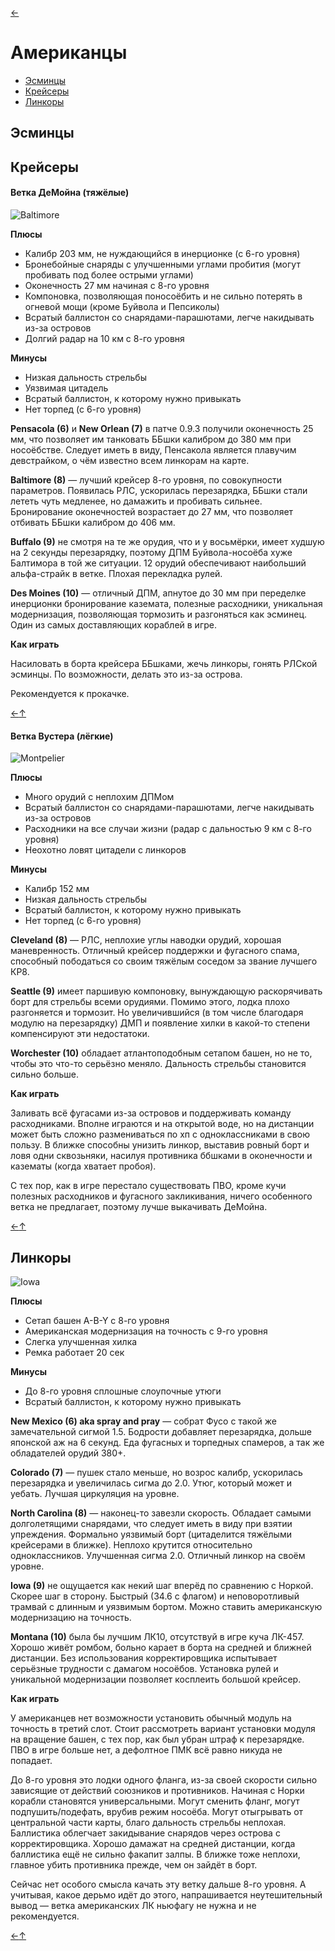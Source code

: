 [←](../readme.md)

# Американцы

- [Эсминцы](#Эсминцы)
- [Крейсеры](#Крейсеры)
- [Линкоры](#Линкоры)

## Эсминцы

## Крейсеры

#### Ветка ДеМойна (тяжёлые)
![Baltimore](../images/baltimore.jpg)

**Плюсы**
- Калибр 203 мм, не нуждающийся в инерционке (с 6-го уровня)
- Бронебойные снаряды с улучшенными углами пробития (могут пробивать под более острыми углами)
- Оконечность 27 мм начиная с 8-го уровня
- Компоновка, позволяющая поносоёбить и не сильно потерять в огневой мощи (кроме Буйвола и Пепсиколы)
- Всратый баллистон со снарядами-парашютами, легче накидывать из-за островов
- Долгий радар на 10 км с 8-го уровня

**Минусы**
- Низкая дальность стрельбы
- Уязвимая цитадель
- Всратый баллистон, к которому нужно привыкать
- Нет торпед (с 6-го уровня)

**Pensacola (6)** и **New Orlean (7)** в патче 0.9.3 получили оконечность 25 мм, что позволяет им танковать ББшки калибром до 380 мм при носоёбстве. Следует иметь в виду, Пенсакола является плавучим девстрайком, о чём известно всем линкорам на карте.

**Baltimore (8)** — лучший крейсер 8-го уровня, по совокупности параметров. Появилась РЛС, ускорилась перезарядка, ББшки стали лететь чуть медленее, но дамажить и пробивать сильнее. Бронирование оконечностей возрастает до 27 мм, что позволяет отбивать ББшки калибром до 406 мм.

**Buffalo (9)** не смотря на те же орудия, что и у восьмёрки, имеет худшую на 2 секунды перезарядку, поэтому ДПМ Буйвола-носоёба хуже Балтимора в той же ситуации. 12 орудий обеспечивают наибольший альфа-страйк в ветке. Плохая перекладка рулей.

**Des Moines (10)** — отличный ДПМ, апнутое до 30 мм при переделке инерционки бронирование каземата, полезные расходники, уникальная модернизация, позволяющая тормозить и разгоняться как эсминец. Один из самых доставляющих кораблей в игре.

**Как играть**

Насиловать в борта крейсера ББшками, жечь линкоры, гонять РЛСкой эсминцы. По возможности, делать это из-за острова.

Рекомендуется к прокачке.

[←](../readme.md)[↑](#Американцы)

#### Ветка Вустера (лёгкие)
![Montpelier](../images/montpelier.jpg)

**Плюсы**
- Много орудий с неплохим ДПМом
- Всратый баллистон со снарядами-парашютами, легче накидывать из-за островов
- Расходники на все случаи жизни (радар с дальностью 9 км с 8-го уровня)
- Неохотно ловят цитадели с линкоров

**Минусы**
- Калибр 152 мм
- Низкая дальность стрельбы
- Всратый баллистон, к которому нужно привыкать
- Нет торпед (с 6-го уровня)

**Cleveland (8)** — РЛС, неплохие углы наводки орудий, хорошая маневренность. Отличный крейсер поддержки и фугасного спама, способный пободаться со своим тяжёлым соседом за звание лучшего КР8.

**Seattle (9)** имеет паршивую компоновку, вынуждающую раскорячивать борт для стрельбы всеми орудиями. Помимо этого, лодка плохо разгоняется и тормозит. Но увеличившийся (в том числе благодаря модулю на перезарядку) ДМП и появление хилки в какой-то степени компенсируют эти недостатоки.

**Worchester (10)** обладает атлантоподобным сетапом башен, но не то, чтобы это что-то серьёзно меняло. Дальность стрельбы становится сильно больше.

**Как играть**

Заливать всё фугасами из-за островов и поддерживать команду расходниками. Вполне играются и на открытой воде, но на дистанции может быть сложно размениваться по хп с одноклассниками в свою пользу. В ближке способны унизить линкор, выставив ровный борт и ловя одни сквозьняки, насилуя противника ббшками в оконечности и казематы (когда хватает пробоя).

С тех пор, как в игре перестало существовать ПВО, кроме кучи полезных расходников и фугасного закликивания, ничего особенного ветка не предлагает, поэтому лучше выкачивать ДеМойна.

[←](../readme.md)[↑](#Американцы)

## Линкоры
![Iowa](../images/iowa.png)

**Плюсы**
- Сетап башен A-B-Y с 8-го уровня
- Американская модернизация на точность с 9-го уровня
- Слегка улучшенная хилка
- Ремка работает 20 сек

**Минусы**
- До 8-го уровня сплошные слоупочные утюги
- Всратый баллистон, к которому нужно привыкать

**New Mexico (6) aka spray and pray** — собрат Фусо с такой же замечательной сигмой 1.5. Бодрости добавляет перезарядка, дольше японской аж на 6 секунд. Еда фугасных и торпедных спамеров, а так же обладателей орудий 380+.

**Colorado (7)** — пушек стало меньше, но возрос калибр, ускорилась перезарядка и увеличилась сигма до 2.0. Утюг, который может и уебать. Лучшая циркуляция на уровне.

**North Carolina (8)** — наконец-то завезли скорость. Обладает самыми долголетящими снарядами, что следует иметь в виду при взятии упреждения. Формально уязвимый борт (цитаделится тяжёлыми крейсерами в ближке). Неплохо крутится относительно одноклассников. Улучшенная сигма 2.0. Отличный линкор на своём уровне.

**Iowa (9)** не ощущается как некий шаг вперёд по сравнению с Норкой. Скорее шаг в сторону. Быстрый (34.6 с флагом) и неповоротливый трамвай с длинным и уязвимым бортом. Можно ставить американскую модернизацию на точность.

**Montana (10)** была бы лучшим ЛК10, отсутствуй в игре куча ЛК-457. Хорошо живёт ромбом, больно карает в борта на средней и ближней дистанции. Без использования корректировщика испытывает серьёзные трудности с дамагом носоёбов. Установка рулей и уникальной модернизации позволяет косплеить большой крейсер.

**Как играть**

У американцев нет возможности установить обычный модуль на точность в третий слот. Стоит рассмотреть вариант установки модуля на вращение башен, с тех пор, как был убран штраф к перезарядке. ПВО в игре больше нет, а дефолтное ПМК всё равно никуда не попадает.

До 8-го уровня это лодки одного фланга, из-за своей скорости сильно зависящие от действий союзников и противников. Начиная с Норки корабли становятся универсальными. Могут сменить фланг, могут подпушить/подефать, врубив режим носоёба. Могут отыгрывать от центральной части карты, благо дальность стрельбы неплохая. Баллистика облегчает закидывание снарядов через острова с корректировщика. Хорошо дамажат на средней дистанции, когда баллистика ещё не сильно факапит залпы. В ближке тоже неплохи, главное убить противника прежде, чем он зайдёт в борт.

Сейчас нет особого смысла качать эту ветку дальше 8-го уровня. А учитывая, какое дерьмо идёт до этого, напрашивается неутешительный вывод 
— ветка американских ЛК ньюфагу не нужна и не рекомендуется.

[←](../readme.md)[↑](#Американцы)

